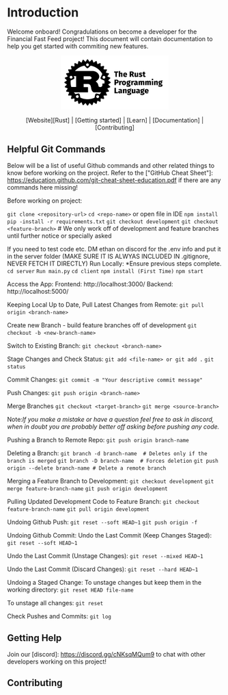 # Introduction

Welcome onboard! Congradulations on become a developer for the Financial Fast Feed project! This document will contain documentation to help you get started with commiting new features.

<div align="center">
  <picture>
    <source media="(prefers-color-scheme: dark)" srcset="https://raw.githubusercontent.com/rust-lang/www.rust-lang.org/master/static/images/rust-social-wide-dark.svg">
    <source media="(prefers-color-scheme: light)" srcset="https://raw.githubusercontent.com/rust-lang/www.rust-lang.org/master/static/images/rust-social-wide-light.svg">
    <img alt="The Rust Programming Language: A language empowering everyone to build reliable and efficient software"
         src="https://raw.githubusercontent.com/rust-lang/www.rust-lang.org/master/static/images/rust-social-wide-light.svg"
         width="50%">
  </picture>

[Website][Rust] | [Getting started] | [Learn] | [Documentation] | [Contributing]
</div>






## Helpful Git Commands

Below will be a list of useful Github commands and other related things to know before working on the project. Refer to the ["GitHub Cheat Sheet"]: https://education.github.com/git-cheat-sheet-education.pdf if there are any commands here missing!

Before working on project:

`git clone <repository-url>`
`cd <repo-name>` or open file in IDE
`npm install`
`pip -install -r requirements.txt`
`git checkout development`
`git checkout <feature-branch>` # We only work off of development and feature branches until further notice or specially asked

If you need to test code etc. DM ethan on discord for the .env info and put it in the server folder (MAKE SURE IT IS ALWYAS INCLUDED IN .gitignore, NEVER FETCH IT DIRECTLY)
Run Locally:
*Ensure previous steps complete.
`cd server`
`Run main.py`
`cd client`
`npm install (First Time)`
`npm start`

Access the App:
Frontend: http://localhost:3000/
Backend: http://localhost:5000/

Keeping Local Up to Date, Pull Latest Changes from Remote:
`git pull origin <branch-name>`

Create new Branch - build feature branches off of development 
`git checkout -b <new-branch-name>`

Switch to Existing Branch:
`git checkout <branch-name>`

Stage Changes and Check Status:
`git add <file-name> or git add .`
`git status`

Commit Changes:
`git commit -m "Your descriptive commit message"`

Push Changes:
`git push origin <branch-name>`

Merge Branches
`git checkout <target-branch>`
`git merge <source-branch>`

Note:*If you make a mistake or have a question feel free to ask in discord, when in doubt you are probably better off asking before pushing any code.* 

Pushing a Branch to Remote Repo:
`git push origin branch-name `

Deleting a Branch:
`git branch -d branch-name  # Deletes only if the branch is merged`
`git branch -D branch-name  # Forces deletion`
`git push origin --delete branch-name # Delete a remote branch`

Merging a Feature Branch to Development:
`git checkout development`
`git merge feature-branch-name`
`git push origin development`

Pulling Updated Development Code to Feature Branch:
`git checkout feature-branch-name`
`git pull origin development`

Undoing Github Push:
`git reset --soft HEAD~1`
`git push origin -f`

Undoing Github Commit:
Undo the Last Commit (Keep Changes Staged):
`git reset --soft HEAD~1`

Undo the Last Commit (Unstage Changes):
`git reset --mixed HEAD~1`

Undo the Last Commit (Discard Changes):
`git reset --hard HEAD~1`


Undoing a Staged Change:
To unstage changes but keep them in the working directory:
`git reset HEAD file-name`

To unstage all changes:
`git reset`

Check Pushes and Commits:
`git log`


## Getting Help

Join our [discord]: https://discord.gg/cNKsqMQum9 to chat with other developers working on this project!

## Contributing












